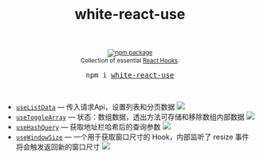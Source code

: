 <div align="center">
  <h1>
    <br />
    <br />
    white-react-use
    <br />
    <br />
  </h1>
  <sup>
    <a href="https://www.npmjs.com/package/white-react-use">
       <img src="https://img.shields.io/npm/v/white-react-use.svg" alt="npm package" />
    </a>
    <br />
    Collection of essential <a href="https://reactjs.org/docs/hooks-intro.html">React Hooks</a>.</em>
  </sup>
  <br />
  <pre>npm i <a href="https://www.npmjs.com/package/white-react-use">white-react-use</a></pre>
  <br />
</div>

- [`useListData`](./docs/useListData.md) &mdash; 传入请求Api，设置列表和分页数据 [![][img-demo]](https://codesandbox.io/s/uselistdata-0js8z)
- [`useToggleArray`](./docs/useToggleArray.md) &mdash; 状态：数组数据，透出方法可存储和移除数组内部数据 [![][img-demo]](https://codesandbox.io/s/usetogglearray-vqn24)
- [`useHashQuery`](./docs/useHashQuery.md) &mdash; 获取地址栏哈希后的查询参数 [![][img-demo]](https://codesandbox.io/s/usehashquery-751f0)
- [`useWindowSize`](./docs/useHashQuery.md) &mdash; 一个用于获取窗口尺寸的 Hook，内部监听了 resize 事件将会触发返回新的窗口尺寸 [![][img-demo]](https://codesandbox.io/s/usewindowsize-w90zq)





[img-demo]: https://img.shields.io/badge/demo-%20%20%20%F0%9F%9A%80-green.svg

